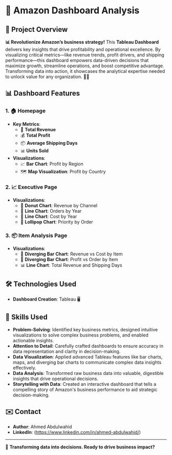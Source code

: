 # 🌟 Amazon Dashboard Analysis

## 🚀 Project Overview
**📊 Revolutionize Amazon’s business strategy!** This **Tableau Dashboard** delivers key insights that drive profitability and operational excellence. By visualizing critical metrics—like revenue trends, profit drivers, and shipping performance—this dashboard empowers data-driven decisions that maximize growth, streamline operations, and boost competitive advantage. Transforming data into action, it showcases the analytical expertise needed to unlock value for any organization. 🚀✨







## 📊 Dashboard Features

### 1. 🏠 **Homepage**
- **Key Metrics**:
  - 🤑 **Total Revenue**
  - 💰 **Total Profit** 
  - 📦 **Average Shipping Days** 
  - 📊 **Units Sold** 
- **Visualizations**:
  - 📈 **Bar Chart**: Profit by Region
  - 🗺️ **Map Visualization**: Profit by Country

### 2. 📈 **Executive Page**
- **Visualizations**:
  - 🍩 **Donut Chart**: Revenue by Channel
  - 📆 **Line Chart**: Orders by Year
  - 💸 **Line Chart**: Cost by Year
  - 🎯 **Lollipop Chart**: Priority by Order

### 3. 📦 **Item Analysis Page**
- **Visualizations**:
  - 🔄 **Diverging Bar Chart**: Revenue vs Cost by Item
  - 💼 **Diverging Bar Chart**: Profit vs Order by Item
  - 📊 **Line Chart**: Total Revenue and Shipping Days


## 🛠️ Technologies Used
- **Dashboard Creation**: Tableau 🖥️

## 🧠 Skills Used
- **Problem-Solving**: Identified key business metrics, designed intuitive visualizations to solve complex business problems, and enabled actionable insights.
- **Attention to Detail**: Carefully crafted dashboards to ensure accuracy in data representation and clarity in decision-making.
- **Data Visualization**: Applied advanced Tableau features like bar charts, maps, and diverging bar charts to communicate complex data insights effectively.
- **Data Analysis**: Transformed raw business data into valuable, digestible insights that drive operational decisions.
- **Storytelling with Data**: Created an interactive dashboard that tells a compelling story of Amazon's business performance to aid strategic decision-making.


## ✉️ Contact
- **Author**: Ahmed Abdulwahid
- **LinkedIn**: (https://www.linkedin.com/in/ahmed-abdulwahid/)


---

🚀 **Transforming data into decisions. Ready to drive business impact?**
